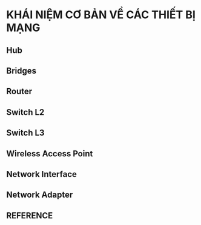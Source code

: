 # KHÁI NIỆM CƠ BẢN VỀ CÁC THIẾT BỊ MẠNG

## Hub

## Bridges

## Router

## Switch L2

## Switch L3

## Wireless Access Point

## Network Interface

## Network Adapter

## REFERENCE
